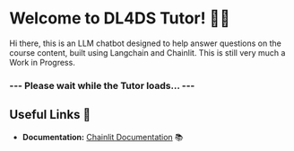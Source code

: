 # Welcome to DL4DS Tutor! 🚀🤖

Hi there, this is an LLM chatbot designed to help answer questions on the course content, built using Langchain and Chainlit.
This is still very much a Work in Progress.

### --- Please wait while the Tutor loads... ---

## Useful Links 🔗

- **Documentation:**  [Chainlit Documentation](https://docs.chainlit.io) 📚